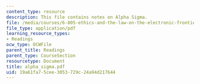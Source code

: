 ```yaml
---
content_type: resource
description: This file contains notes on Alpha Sigma.
file: /media/courses/6-805-ethics-and-the-law-on-the-electronic-frontier-fall-2005/19a61fa75cee3053729c24a94d217644_alpha_sigma.pdf
file_type: application/pdf
learning_resource_types:
- Readings
ocw_type: OCWFile
parent_title: Readings
parent_type: CourseSection
resourcetype: Document
title: alpha_sigma.pdf
uid: 19a61fa7-5cee-3053-729c-24a94d217644
---
```

